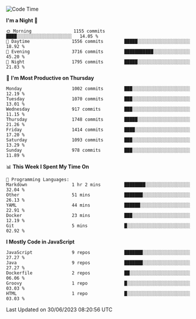 <!--START_SECTION:waka-->
![Code Time](http://img.shields.io/badge/Code%20Time-1%2C305%20hrs-blue)

**I'm a Night 🦉** 

```text
🌞 Morning                1155 commits        ████░░░░░░░░░░░░░░░░░░░░░   14.05 % 
🌆 Daytime                1556 commits        █████░░░░░░░░░░░░░░░░░░░░   18.92 % 
🌃 Evening                3716 commits        ███████████░░░░░░░░░░░░░░   45.20 % 
🌙 Night                  1795 commits        █████░░░░░░░░░░░░░░░░░░░░   21.83 % 
```
📅 **I'm Most Productive on Thursday** 

```text
Monday                   1002 commits        ███░░░░░░░░░░░░░░░░░░░░░░   12.19 % 
Tuesday                  1070 commits        ███░░░░░░░░░░░░░░░░░░░░░░   13.01 % 
Wednesday                917 commits         ███░░░░░░░░░░░░░░░░░░░░░░   11.15 % 
Thursday                 1748 commits        █████░░░░░░░░░░░░░░░░░░░░   21.26 % 
Friday                   1414 commits        ████░░░░░░░░░░░░░░░░░░░░░   17.20 % 
Saturday                 1093 commits        ███░░░░░░░░░░░░░░░░░░░░░░   13.29 % 
Sunday                   978 commits         ███░░░░░░░░░░░░░░░░░░░░░░   11.89 % 
```


📊 **This Week I Spent My Time On** 

```text
💬 Programming Languages: 
Markdown                 1 hr 2 mins         ████████░░░░░░░░░░░░░░░░░   32.04 % 
Other                    51 mins             ███████░░░░░░░░░░░░░░░░░░   26.13 % 
YAML                     44 mins             ██████░░░░░░░░░░░░░░░░░░░   22.91 % 
Docker                   23 mins             ███░░░░░░░░░░░░░░░░░░░░░░   12.19 % 
Git                      5 mins              █░░░░░░░░░░░░░░░░░░░░░░░░   02.92 % 
```

**I Mostly Code in JavaScript** 

```text
JavaScript               9 repos             ███████░░░░░░░░░░░░░░░░░░   27.27 % 
Java                     9 repos             ███████░░░░░░░░░░░░░░░░░░   27.27 % 
Dockerfile               2 repos             ██░░░░░░░░░░░░░░░░░░░░░░░   06.06 % 
Groovy                   1 repo              █░░░░░░░░░░░░░░░░░░░░░░░░   03.03 % 
HTML                     1 repo              █░░░░░░░░░░░░░░░░░░░░░░░░   03.03 % 
```




 Last Updated on 30/06/2023 08:20:56 UTC
<!--END_SECTION:waka-->
